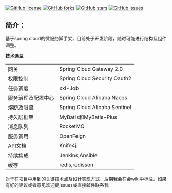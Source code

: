[![GitHub license](https://img.shields.io/github/license/beifei1/fire-cloud?style=flat-square)](https://github.com/beifei1/fire-cloud/blob/master/LICENSE)    [![GitHub forks](https://img.shields.io/github/forks/beifei1/fire-cloud?style=flat-square)](https://github.com/beifei1/fire-cloud/network)    [![GitHub stars](https://img.shields.io/github/stars/beifei1/fire-cloud?style=flat-square)](https://github.com/beifei1/fire-cloud/stargazers)   [![GitHub issues](https://img.shields.io/github/issues/beifei1/fire-cloud?style=flat-square)](https://github.com/beifei1/fire-cloud/issues)
   

## 简介：

基于spring cloud的微服务脚手架，目前处于开发阶段，随时可能进行结构及组件调整。

**技术选型**

|                    |                               |
| ------------------ | ----------------------------- |
| 网关               | Spring Cloud Gateway 2.0      | ✔ |
| 权限控制           | Spring Cloud Security Oauth2  | ✔ |
| 任务调度           | xxl-Job                       | - |
| 服务治理及配置中心 | Spring Cloud Alibaba Nacos    | ✔ |
| 熔断及限流         | Spring Cloud Alibaba Sentinel | - |
| 持久层框架         | MyBatis和MyBatis-Plus         | ✔ |
| 消息队列           | RocketMQ                         | - |
| 服务调用           | OpenFeign                     | ✔ |
| API文档           | Knife4j                     | ✔ |
| 持续集成           | Jenkins,Ansible              | ✔ |
| 缓存           | redis,redisson              | ✔|

对于在项目中用到的关键技术点及设计实现方式，后期我会在会wiki中标注。如果有好的建议或者意见欢迎提issues或直接邮件联系我
